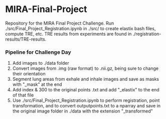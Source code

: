 # MIRA-Final-Project

Repository for the MIRA Final Project Challenge. Run ./src/Final_Project_Registration.ipynb in ./src/ to create elastix bash files, compute TRE, etc.  TRE results from experiments are found in ./registration-results/TRE-results.

### Pipeline for Challenge Day
1. Add images to ./data folder
2. Convert images from .img (raw format) to .nii.gz, being sure to change their orientation
3. Segment lung areas from exhale and inhale images and save as masks with "_mask" at the end
4. Add index & 300 to the original points .txt and add "_elastix" to the end of that file
5. Use ./src/Final_Project_Registration.ipynb to perform registration, point transformation, and to convert outputpoints.txt to a nparray and save in the original image folder in ./data with the extension "_transformed"
